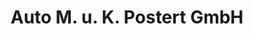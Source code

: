 ---
title: "Auto M. u. K. Postert GmbH"
url: /oberhausen/auto-m-u-k-postert-gmbh/
shop: Autowerkstatt
---